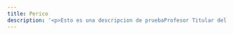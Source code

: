 ```yaml
---
title: Perico
description: '<p>Esto es una descripcion de pruebaProfesor Titular del Departamento de Historia Contemporánea de la Universidad Autónoma de Madrid y actualmente Coordinador del Programa de Doctorado en Historia Contemporánea en la UAM. Las líneas de investigación en que las que ha trabajado últimamente tienen que ver con la construcción del Estado y las culturas políticas en el siglo XIX en España y América Titular del Departamento de Historia Contemporánea de la Universidad Autónoma de Madrid y actualmente Coordinador del Programa de Doctorado en Historia Contemporánea en la UAM. Las líneas de investigación en que las que ha trabajado últimamente tienen que</p>'
---
```

